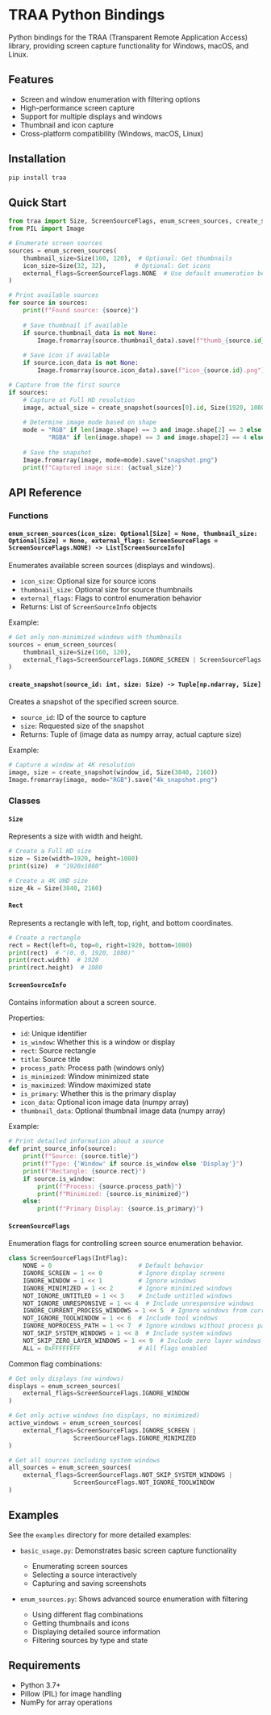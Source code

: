 # TRAA Python Bindings

Python bindings for the TRAA (Transparent Remote Application Access) library, providing screen capture functionality for Windows, macOS, and Linux.

## Features

- Screen and window enumeration with filtering options
- High-performance screen capture
- Support for multiple displays and windows
- Thumbnail and icon capture
- Cross-platform compatibility (Windows, macOS, Linux)

## Installation

```bash
pip install traa
```

## Quick Start

```python
from traa import Size, ScreenSourceFlags, enum_screen_sources, create_snapshot
from PIL import Image

# Enumerate screen sources
sources = enum_screen_sources(
    thumbnail_size=Size(160, 120),  # Optional: Get thumbnails
    icon_size=Size(32, 32),        # Optional: Get icons
    external_flags=ScreenSourceFlags.NONE  # Use default enumeration behavior
)

# Print available sources
for source in sources:
    print(f"Found source: {source}")
    
    # Save thumbnail if available
    if source.thumbnail_data is not None:
        Image.fromarray(source.thumbnail_data).save(f"thumb_{source.id}.png")
    
    # Save icon if available
    if source.icon_data is not None:
        Image.fromarray(source.icon_data).save(f"icon_{source.id}.png")

# Capture from the first source
if sources:
    # Capture at Full HD resolution
    image, actual_size = create_snapshot(sources[0].id, Size(1920, 1080))
    
    # Determine image mode based on shape
    mode = "RGB" if len(image.shape) == 3 and image.shape[2] == 3 else \
           "RGBA" if len(image.shape) == 3 and image.shape[2] == 4 else "L"
    
    # Save the snapshot
    Image.fromarray(image, mode=mode).save("snapshot.png")
    print(f"Captured image size: {actual_size}")
```

## API Reference

### Functions

#### `enum_screen_sources(icon_size: Optional[Size] = None, thumbnail_size: Optional[Size] = None, external_flags: ScreenSourceFlags = ScreenSourceFlags.NONE) -> List[ScreenSourceInfo]`

Enumerates available screen sources (displays and windows).

- `icon_size`: Optional size for source icons
- `thumbnail_size`: Optional size for source thumbnails
- `external_flags`: Flags to control enumeration behavior
- Returns: List of `ScreenSourceInfo` objects

Example:
```python
# Get only non-minimized windows with thumbnails
sources = enum_screen_sources(
    thumbnail_size=Size(160, 120),
    external_flags=ScreenSourceFlags.IGNORE_SCREEN | ScreenSourceFlags.IGNORE_MINIMIZED
)
```

#### `create_snapshot(source_id: int, size: Size) -> Tuple[np.ndarray, Size]`

Creates a snapshot of the specified screen source.

- `source_id`: ID of the source to capture
- `size`: Requested size of the snapshot
- Returns: Tuple of (image data as numpy array, actual capture size)

Example:
```python
# Capture a window at 4K resolution
image, size = create_snapshot(window_id, Size(3840, 2160))
Image.fromarray(image, mode="RGB").save("4k_snapshot.png")
```

### Classes

#### `Size`

Represents a size with width and height.

```python
# Create a Full HD size
size = Size(width=1920, height=1080)
print(size)  # "1920x1080"

# Create a 4K UHD size
size_4k = Size(3840, 2160)
```

#### `Rect`

Represents a rectangle with left, top, right, and bottom coordinates.

```python
# Create a rectangle
rect = Rect(left=0, top=0, right=1920, bottom=1080)
print(rect)  # "(0, 0, 1920, 1080)"
print(rect.width)  # 1920
print(rect.height)  # 1080
```

#### `ScreenSourceInfo`

Contains information about a screen source.

Properties:
- `id`: Unique identifier
- `is_window`: Whether this is a window or display
- `rect`: Source rectangle
- `title`: Source title
- `process_path`: Process path (windows only)
- `is_minimized`: Window minimized state
- `is_maximized`: Window maximized state
- `is_primary`: Whether this is the primary display
- `icon_data`: Optional icon image data (numpy array)
- `thumbnail_data`: Optional thumbnail image data (numpy array)

Example:
```python
# Print detailed information about a source
def print_source_info(source):
    print(f"Source: {source.title}")
    print(f"Type: {'Window' if source.is_window else 'Display'}")
    print(f"Rectangle: {source.rect}")
    if source.is_window:
        print(f"Process: {source.process_path}")
        print(f"Minimized: {source.is_minimized}")
    else:
        print(f"Primary Display: {source.is_primary}")
```

#### `ScreenSourceFlags`

Enumeration flags for controlling screen source enumeration behavior.

```python
class ScreenSourceFlags(IntFlag):
    NONE = 0                        # Default behavior
    IGNORE_SCREEN = 1 << 0          # Ignore display screens
    IGNORE_WINDOW = 1 << 1          # Ignore windows
    IGNORE_MINIMIZED = 1 << 2       # Ignore minimized windows
    NOT_IGNORE_UNTITLED = 1 << 3    # Include untitled windows
    NOT_IGNORE_UNRESPONSIVE = 1 << 4  # Include unresponsive windows
    IGNORE_CURRENT_PROCESS_WINDOWS = 1 << 5  # Ignore windows from current process
    NOT_IGNORE_TOOLWINDOW = 1 << 6  # Include tool windows
    IGNORE_NOPROCESS_PATH = 1 << 7  # Ignore windows without process path
    NOT_SKIP_SYSTEM_WINDOWS = 1 << 8  # Include system windows
    NOT_SKIP_ZERO_LAYER_WINDOWS = 1 << 9  # Include zero layer windows
    ALL = 0xFFFFFFFF                # All flags enabled
```

Common flag combinations:
```python
# Get only displays (no windows)
displays = enum_screen_sources(
    external_flags=ScreenSourceFlags.IGNORE_WINDOW
)

# Get only active windows (no displays, no minimized)
active_windows = enum_screen_sources(
    external_flags=ScreenSourceFlags.IGNORE_SCREEN | 
                  ScreenSourceFlags.IGNORE_MINIMIZED
)

# Get all sources including system windows
all_sources = enum_screen_sources(
    external_flags=ScreenSourceFlags.NOT_SKIP_SYSTEM_WINDOWS | 
                  ScreenSourceFlags.NOT_IGNORE_TOOLWINDOW
)
```

## Examples

See the `examples` directory for more detailed examples:

- `basic_usage.py`: Demonstrates basic screen capture functionality
  - Enumerating screen sources
  - Selecting a source interactively
  - Capturing and saving screenshots

- `enum_sources.py`: Shows advanced source enumeration with filtering
  - Using different flag combinations
  - Getting thumbnails and icons
  - Displaying detailed source information
  - Filtering sources by type and state

## Requirements

- Python 3.7+
- Pillow (PIL) for image handling
- NumPy for array operations

